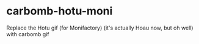 # carbomb-hotu-moni

Replace the Hotu gif (for Monifactory) (it's actually Hoau now, but oh well) with carbomb gif
